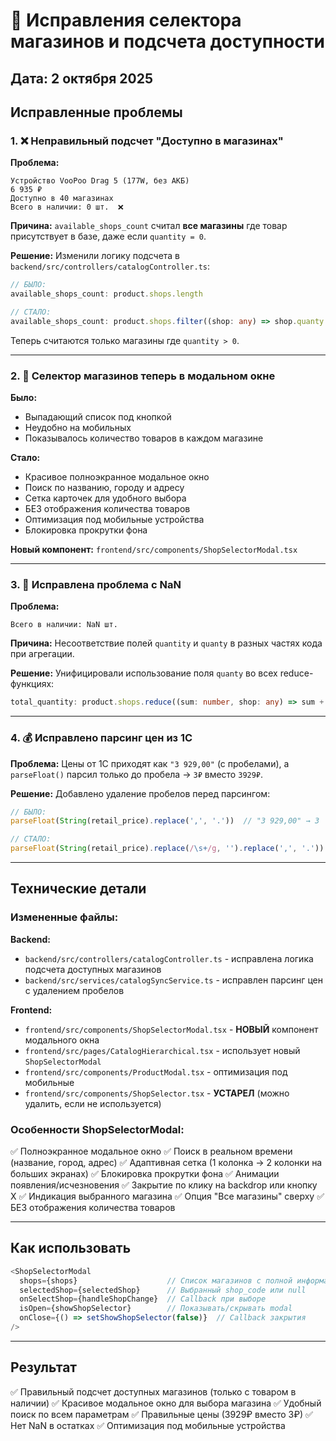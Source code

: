 # 🔧 Исправления селектора магазинов и подсчета доступности

## Дата: 2 октября 2025

## Исправленные проблемы

### 1. ❌ Неправильный подсчет "Доступно в магазинах"

**Проблема:**
```
Устройство VooPoo Drag 5 (177W, без АКБ)
6 935 ₽
Доступно в 40 магазинах
Всего в наличии: 0 шт.  ❌
```

**Причина:**
`available_shops_count` считал **все магазины** где товар присутствует в базе, даже если `quantity = 0`.

**Решение:**
Изменили логику подсчета в `backend/src/controllers/catalogController.ts`:

```typescript
// БЫЛО:
available_shops_count: product.shops.length

// СТАЛО:
available_shops_count: product.shops.filter((shop: any) => shop.quanty && shop.quanty > 0).length
```

Теперь считаются только магазины где `quantity > 0`.

---

### 2. 🎨 Селектор магазинов теперь в модальном окне

**Было:**
- Выпадающий список под кнопкой
- Неудобно на мобильных
- Показывалось количество товаров в каждом магазине

**Стало:**
- Красивое полноэкранное модальное окно
- Поиск по названию, городу и адресу
- Сетка карточек для удобного выбора
- БЕЗ отображения количества товаров
- Оптимизация под мобильные устройства
- Блокировка прокрутки фона

**Новый компонент:** `frontend/src/components/ShopSelectorModal.tsx`

---

### 3. 🔢 Исправлена проблема с NaN

**Проблема:**
```
Всего в наличии: NaN шт.
```

**Причина:**
Несоответствие полей `quantity` и `quanty` в разных частях кода при агрегации.

**Решение:**
Унифицировали использование поля `quanty` во всех reduce-функциях:

```typescript
total_quantity: product.shops.reduce((sum: number, shop: any) => sum + (shop.quanty || 0), 0)
```

---

### 4. 💰 Исправлено парсинг цен из 1С

**Проблема:**
Цены от 1С приходят как `"3 929,00"` (с пробелами), а `parseFloat()` парсил только до пробела → `3₽` вместо `3929₽`.

**Решение:**
Добавлено удаление пробелов перед парсингом:

```typescript
// БЫЛО:
parseFloat(String(retail_price).replace(',', '.'))  // "3 929,00" → 3

// СТАЛО:
parseFloat(String(retail_price).replace(/\s+/g, '').replace(',', '.'))  // "3 929,00" → 3929
```

---

## Технические детали

### Измененные файлы:

**Backend:**
- `backend/src/controllers/catalogController.ts` - исправлена логика подсчета доступных магазинов
- `backend/src/services/catalogSyncService.ts` - исправлен парсинг цен с удалением пробелов

**Frontend:**
- `frontend/src/components/ShopSelectorModal.tsx` - **НОВЫЙ** компонент модального окна
- `frontend/src/pages/CatalogHierarchical.tsx` - использует новый `ShopSelectorModal`
- `frontend/src/components/ProductModal.tsx` - оптимизация под мобильные
- `frontend/src/components/ShopSelector.tsx` - **УСТАРЕЛ** (можно удалить, если не используется)

### Особенности ShopSelectorModal:

✅ Полноэкранное модальное окно
✅ Поиск в реальном времени (название, город, адрес)
✅ Адаптивная сетка (1 колонка → 2 колонки на больших экранах)
✅ Блокировка прокрутки фона
✅ Анимации появления/исчезновения
✅ Закрытие по клику на backdrop или кнопку X
✅ Индикация выбранного магазина
✅ Опция "Все магазины" сверху
✅ БЕЗ отображения количества товаров

---

## Как использовать

```typescript
<ShopSelectorModal
  shops={shops}                    // Список магазинов с полной информацией
  selectedShop={selectedShop}      // Выбранный shop_code или null
  onSelectShop={handleShopChange}  // Callback при выборе
  isOpen={showShopSelector}        // Показывать/скрывать modal
  onClose={() => setShowShopSelector(false)}  // Callback закрытия
/>
```

---

## Результат

✅ Правильный подсчет доступных магазинов (только с товаром в наличии)
✅ Красивое модальное окно для выбора магазина
✅ Удобный поиск по всем параметрам
✅ Правильные цены (3929₽ вместо 3₽)
✅ Нет NaN в остатках
✅ Оптимизация под мобильные устройства

